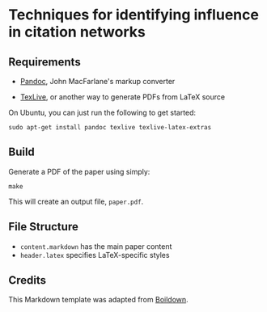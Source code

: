 # Techniques for identifying influence in citation networks

## Requirements

-   [Pandoc](http://johnmacfarlane.net/pandoc/), John MacFarlane's markup
    converter

-   [TexLive](http://www.tug.org/texlive/), or another way to generate PDFs
    from LaTeX source

On Ubuntu, you can just run the following to get started:

    sudo apt-get install pandoc texlive texlive-latex-extras

## Build

Generate a PDF of the paper using simply:

    make

This will create an output file, `paper.pdf`.

## File Structure

-   `content.markdown` has the main paper content
-   `header.latex` specifies LaTeX-specific styles

## Credits

This Markdown template was adapted from
[Boildown](https://github.com/Pringley/boildown).
